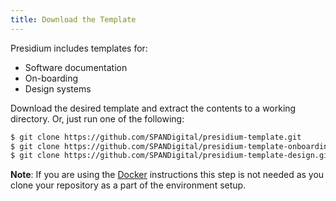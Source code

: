 ```yaml
---
title: Download the Template
---
```


Presidium includes templates for:

* Software documentation
* On-boarding
* Design systems

Download the desired template and extract the contents to a working directory. Or, just run one of the following:

```sh
$ git clone https://github.com/SPANDigital/presidium-template.git
$ git clone https://github.com/SPANDigital/presidium-template-onboarding.git
$ git clone https://github.com/SPANDigital/presidium-template-design.git
```
**Note**: If you are using the [Docker](/prerequisites/local-environment-setup/#docker) instructions this step is not needed as you clone your repository as a part of the environment setup.
